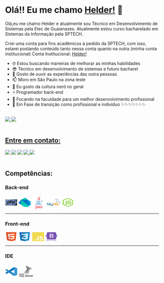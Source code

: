 # Olá!! Eu me chamo [Helder!](https://github.com/Uken49) 👋
<!--
**Uken49/Uken49** is a ✨ _special_ ✨ repository because its `README.md` (this file) appears on your GitHub profile.
-->
Olá,eu me chamo Helder e atualmente sou Técnico em Desenvolvimento de Sistemas pela Etec de Guaianazes. Atualmente estou curso bacharelado em Sistemas da Informação pela 
SPTECH.

Criei uma conta para fins acadêmicos à pedido da SPTECH, com isso, estarei postando conteúdo tanto nessa conta quanto na outra (minha conta institucional)
Conta Institucional: [Helder!](https://github.com/UkenSPTECH)

<!-- Apresentação -->
- :nerd_face: Estou buscando maneiras de melhorar as minhas habilidades <br>
- :sunglasses: Técnico em desenvolvimento de sistemas e futuro bacharel <br>
- :monocle_face: Gosto de ouvir as experiências das outra pessoas <br>
- 📫 Moro em São Paulo na zona leste <br>
- :slightly_smiling_face: Eu gosto da cultura nerd no geral <br>
- ⚡ Programador back-end <br>
- 🌱 Focando na faculdade para um melhor desenvolvimento profissional <br>
- 🤞 Em Fase de transição como profissional e indivíduo ✨✨✨✨✨✨✨ <br><br>

<!-- Painel de Trabalhos -->

<div>
 <a href="https://github.com/Uken49">
 <img height="180em" src="https://github-readme-stats.vercel.app/api?username=Uken49&show_icons=true&theme=material-palenight&include_all_commits=true&count_private=true">
 <img height="180em" src="https://github-readme-stats.vercel.app/api/top-langs/?username=Uken49&layout=compact&langs_count=7&theme=material-palenight">
</div> <br>

<!-- Contatos --> 

<div>
 <h2> Entre em contato: </h2>
 <a href="https://www.linkedin.com/in/helder-alvarenga/" target="_blank"><img src="https://img.shields.io/badge/-LinkedIn-%230077B5?style=for-the-badge&logo=linkedin&logoColor=white" target="_blank"></a> 
 <a href="mailto:heldergavioes@hotmail.com"><img src="https://img.shields.io/badge/Microsoft_Outlook-0078D4?style=for-the-badge&logo=microsoft-outlook&logoColor=white"" target="_blank"></a>
 <a href="https://www.facebook.com/OAnciao"><img src="https://img.shields.io/badge/Facebook-1877F2?style=for-the-badge&logo=facebook&logoColor=white"></a>
 <a href="https://api.whatsapp.com/send?phone=5511969181772&text=T%C3%A9cnico%20em%20Desenvolvimento%20de%20Sistemas%20-%20Helder%20D.R.%20Alvarenga" target="_blank"><img src="https://img.shields.io/badge/WhatsApp-25D366?style=for-the-badge&logo=whatsapp&logoColor=white">
 <a href="https://instagram.com/uken49" target="_blank"><img src="https://img.shields.io/badge/-Instagram-%23E4405F?style=for-the-badge&logo=instagram&logoColor=white" target="_blank"></a>
</div>
<br>
  
<!-- Tecnologias -->  
<div style="display: inline_block">
 <h2> Competências: </h2>
 <h3> Back-end </h3>
  <img align="center" alt="PHP" height="40" width="40" src="https://raw.githubusercontent.com/devicons/devicon/master/icons/php/php-original.svg">
  <img align="center" alt="Dart" height="30" width="40" src="https://raw.githubusercontent.com/devicons/devicon/master/icons/dart/dart-original.svg">
  <img align="center" alt="Java" height="45" width="45" src="https://raw.githubusercontent.com/devicons/devicon/master/icons/java/java-original-wordmark.svg">
  <img align="center" alt="MySql" height="45" width="45" src="https://raw.githubusercontent.com/devicons/devicon/master/icons/mysql/mysql-original-wordmark.svg">
  <!--
  <img align="center" alt="Python" height="30" width="40" src="https://raw.githubusercontent.com/devicons/devicon/master/icons/python/python-original.svg">
  -->
  <img align="center" alt="NodeJS" height="30" width="40" src="https://raw.githubusercontent.com/devicons/devicon/master/icons/nodejs/nodejs-original.svg">
  
 <hr>

 <h3> Front-end </h3>

 <img align="center" alt="HTML" height="30" width="40" src="https://raw.githubusercontent.com/devicons/devicon/master/icons/html5/html5-original.svg">
 <img align="center" alt="CSS" height="30" width="40" src="https://raw.githubusercontent.com/devicons/devicon/master/icons/css3/css3-original.svg">  
 <img align="center" alt="JS" height="30" width="40" src="https://raw.githubusercontent.com/devicons/devicon/master/icons/javascript/javascript-plain.svg">  
 <img align="center" alt="Bootstrp" height="30" width="40" src="https://raw.githubusercontent.com/devicons/devicon/9f4f5cdb393299a81125eb5127929ea7bfe42889/icons/bootstrap/bootstrap-plain-wordmark.svg">

<hr>
  <h3> IDE </h3>  
  <img align="center" alt="VS Code" height="30" width="40" src="https://raw.githubusercontent.com/devicons/devicon/master/icons/vscode/vscode-original.svg">
  <img align="center" alt="SQL Server" height="50" width="50" src="https://raw.githubusercontent.com/devicons/devicon/master/icons/microsoftsqlserver/microsoftsqlserver-plain-wordmark.svg" style="background-color: white;">
</div>
